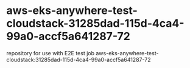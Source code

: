 # aws-eks-anywhere-test-cloudstack-31285dad-115d-4ca4-99a0-accf5a641287-72
repository for use with E2E test job aws-eks-anywhere-test-cloudstack:31285dad-115d-4ca4-99a0-accf5a641287-72
